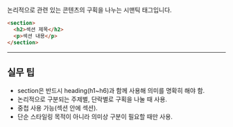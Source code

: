 # <section>

논리적으로 관련 있는 콘텐츠의 구획을 나누는 시맨틱 태그입니다.

```html
<section>
  <h2>섹션 제목</h2>
  <p>섹션 내용</p>
</section>
```

---

## 실무 팁
- section은 반드시 heading(h1~h6)과 함께 사용해 의미를 명확히 해야 함.
- 논리적으로 구분되는 주제별, 단락별로 구획을 나눌 때 사용.
- 중첩 사용 가능(섹션 안에 섹션).
- 단순 스타일링 목적이 아니라 의미상 구분이 필요할 때만 사용.
